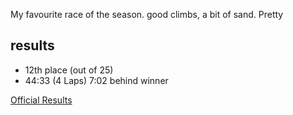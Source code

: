 My favourite race of the season. good climbs, a bit of sand. Pretty

## results
* 12th place (out of 25)
* 44:33 (4 Laps) 7:02 behind winner

[Official Results](https://www.albertabicycle.ab.ca/uploads/files/Puncheur%20CX%20Results.pdf)
